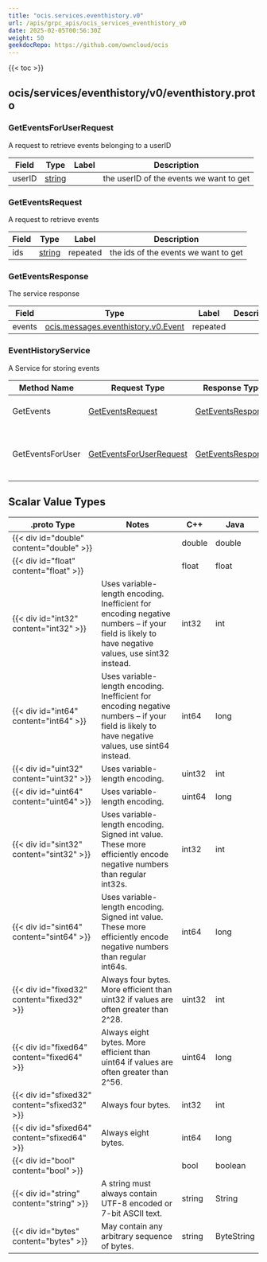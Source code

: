 ```yaml
---
title: "ocis.services.eventhistory.v0"
url: /apis/grpc_apis/ocis_services_eventhistory_v0
date: 2025-02-05T00:56:30Z
weight: 50
geekdocRepo: https://github.com/owncloud/ocis
---
```


{{< toc >}}



## ocis/services/eventhistory/v0/eventhistory.proto

### GetEventsForUserRequest

A request to retrieve events belonging to a userID

| Field | Type | Label | Description |
| ----- | ---- | ----- | ----------- |
| userID | [string](#string) |  | the userID of the events we want to get |

### GetEventsRequest

A request to retrieve events

| Field | Type | Label | Description |
| ----- | ---- | ----- | ----------- |
| ids | [string](#string) | repeated | the ids of the events we want to get |

### GetEventsResponse

The service response

| Field | Type | Label | Description |
| ----- | ---- | ----- | ----------- |
| events | [ocis.messages.eventhistory.v0.Event](/apis/grpc_apis/ocis_messages_eventhistory_v0/#event) | repeated |  |


### EventHistoryService

A Service for storing events

| Method Name | Request Type | Response Type | Description |
| ----------- | ------------ | ------------- | ------------|
| GetEvents | [GetEventsRequest](#geteventsrequest) | [GetEventsResponse](#geteventsresponse) | returns the specified events |
| GetEventsForUser | [GetEventsForUserRequest](#geteventsforuserrequest) | [GetEventsResponse](#geteventsresponse) | returns all events for the specified userID |

## Scalar Value Types

| .proto Type | Notes | C++ | Java |
| ----------- | ----- | --- | ---- |
| {{< div id="double" content="double" >}} |  | double | double |
| {{< div id="float" content="float" >}} |  | float | float |
| {{< div id="int32" content="int32" >}} | Uses variable-length encoding. Inefficient for encoding negative numbers – if your field is likely to have negative values, use sint32 instead. | int32 | int |
| {{< div id="int64" content="int64" >}} | Uses variable-length encoding. Inefficient for encoding negative numbers – if your field is likely to have negative values, use sint64 instead. | int64 | long |
| {{< div id="uint32" content="uint32" >}} | Uses variable-length encoding. | uint32 | int |
| {{< div id="uint64" content="uint64" >}} | Uses variable-length encoding. | uint64 | long |
| {{< div id="sint32" content="sint32" >}} | Uses variable-length encoding. Signed int value. These more efficiently encode negative numbers than regular int32s. | int32 | int |
| {{< div id="sint64" content="sint64" >}} | Uses variable-length encoding. Signed int value. These more efficiently encode negative numbers than regular int64s. | int64 | long |
| {{< div id="fixed32" content="fixed32" >}} | Always four bytes. More efficient than uint32 if values are often greater than 2^28. | uint32 | int |
| {{< div id="fixed64" content="fixed64" >}} | Always eight bytes. More efficient than uint64 if values are often greater than 2^56. | uint64 | long |
| {{< div id="sfixed32" content="sfixed32" >}} | Always four bytes. | int32 | int |
| {{< div id="sfixed64" content="sfixed64" >}} | Always eight bytes. | int64 | long |
| {{< div id="bool" content="bool" >}} |  | bool | boolean |
| {{< div id="string" content="string" >}} | A string must always contain UTF-8 encoded or 7-bit ASCII text. | string | String |
| {{< div id="bytes" content="bytes" >}} | May contain any arbitrary sequence of bytes. | string | ByteString |

